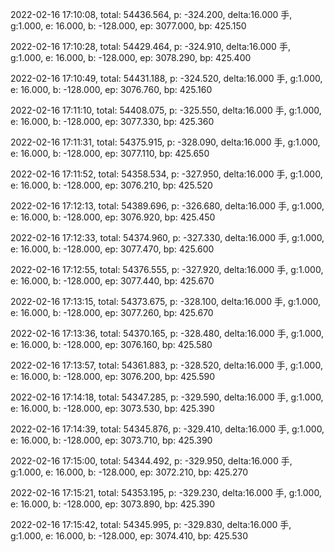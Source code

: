 2022-02-16 17:10:08, total: 54436.564, p: -324.200, delta:16.000 手, g:1.000, e: 16.000, b: -128.000, ep: 3077.000, bp: 425.150

2022-02-16 17:10:28, total: 54429.464, p: -324.910, delta:16.000 手, g:1.000, e: 16.000, b: -128.000, ep: 3078.290, bp: 425.400

2022-02-16 17:10:49, total: 54431.188, p: -324.520, delta:16.000 手, g:1.000, e: 16.000, b: -128.000, ep: 3076.760, bp: 425.160

2022-02-16 17:11:10, total: 54408.075, p: -325.550, delta:16.000 手, g:1.000, e: 16.000, b: -128.000, ep: 3077.330, bp: 425.360

2022-02-16 17:11:31, total: 54375.915, p: -328.090, delta:16.000 手, g:1.000, e: 16.000, b: -128.000, ep: 3077.110, bp: 425.650

2022-02-16 17:11:52, total: 54358.534, p: -327.950, delta:16.000 手, g:1.000, e: 16.000, b: -128.000, ep: 3076.210, bp: 425.520

2022-02-16 17:12:13, total: 54389.696, p: -326.680, delta:16.000 手, g:1.000, e: 16.000, b: -128.000, ep: 3076.920, bp: 425.450

2022-02-16 17:12:33, total: 54374.960, p: -327.330, delta:16.000 手, g:1.000, e: 16.000, b: -128.000, ep: 3077.470, bp: 425.600

2022-02-16 17:12:55, total: 54376.555, p: -327.920, delta:16.000 手, g:1.000, e: 16.000, b: -128.000, ep: 3077.440, bp: 425.670

2022-02-16 17:13:15, total: 54373.675, p: -328.100, delta:16.000 手, g:1.000, e: 16.000, b: -128.000, ep: 3077.260, bp: 425.670

2022-02-16 17:13:36, total: 54370.165, p: -328.480, delta:16.000 手, g:1.000, e: 16.000, b: -128.000, ep: 3076.160, bp: 425.580

2022-02-16 17:13:57, total: 54361.883, p: -328.520, delta:16.000 手, g:1.000, e: 16.000, b: -128.000, ep: 3076.200, bp: 425.590

2022-02-16 17:14:18, total: 54347.285, p: -329.590, delta:16.000 手, g:1.000, e: 16.000, b: -128.000, ep: 3073.530, bp: 425.390

2022-02-16 17:14:39, total: 54345.876, p: -329.410, delta:16.000 手, g:1.000, e: 16.000, b: -128.000, ep: 3073.710, bp: 425.390

2022-02-16 17:15:00, total: 54344.492, p: -329.950, delta:16.000 手, g:1.000, e: 16.000, b: -128.000, ep: 3072.210, bp: 425.270

2022-02-16 17:15:21, total: 54353.195, p: -329.230, delta:16.000 手, g:1.000, e: 16.000, b: -128.000, ep: 3073.890, bp: 425.390

2022-02-16 17:15:42, total: 54345.995, p: -329.830, delta:16.000 手, g:1.000, e: 16.000, b: -128.000, ep: 3074.410, bp: 425.530